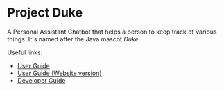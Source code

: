 # Project Duke

A Personal Assistant Chatbot that helps a person to keep track of various things. It's named after the Java mascot _Duke_.

Useful links:
* [User Guide](https://github.com/Impala36/ip/blob/master/UserGuide.md)
* [User Guide (Website version)](https://impala36.github.io/ip/)
* [Developer Guide](https://github.com/AY2021S1-TIC4001-1/tp/blob/master/docs/DeveloperGuide.md)